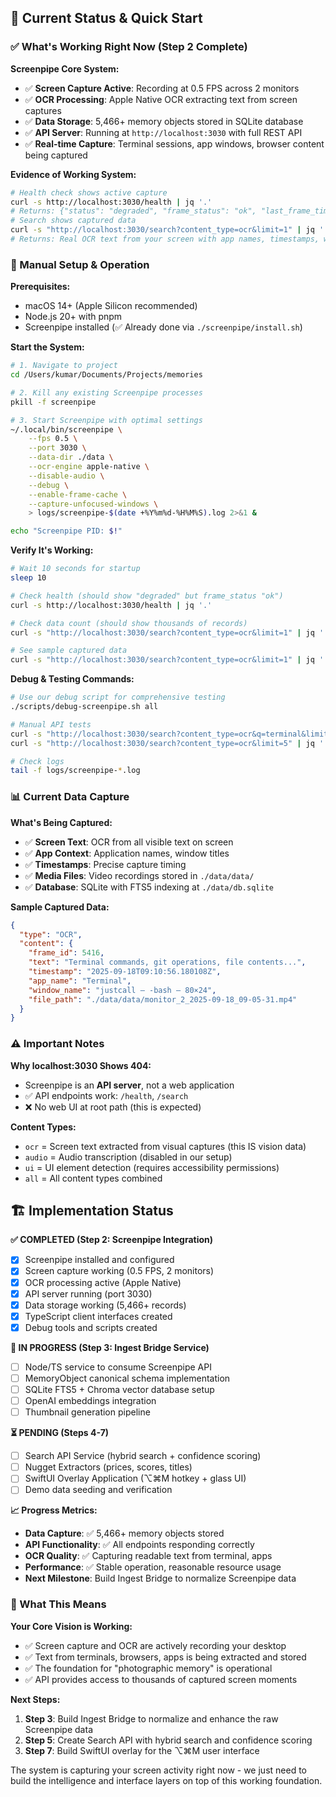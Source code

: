## 🚀 Current Status & Quick Start

### ✅ What's Working Right Now (Step 2 Complete)

**Screenpipe Core System:**
- ✅ **Screen Capture Active**: Recording at 0.5 FPS across 2 monitors
- ✅ **OCR Processing**: Apple Native OCR extracting text from screen captures
- ✅ **Data Storage**: 5,466+ memory objects stored in SQLite database
- ✅ **API Server**: Running at `http://localhost:3030` with full REST API
- ✅ **Real-time Capture**: Terminal sessions, app windows, browser content being captured

**Evidence of Working System:**
```bash
# Health check shows active capture
curl -s http://localhost:3030/health | jq '.'
# Returns: {"status": "degraded", "frame_status": "ok", "last_frame_timestamp": "2025-09-18T09:10:56.180108Z"}
# Search shows captured data
curl -s "http://localhost:3030/search?content_type=ocr&limit=1" | jq '.data[0]'
# Returns: Real OCR text from your screen with app names, timestamps, window titles
```

### 🔧 Manual Setup & Operation

**Prerequisites:**
- macOS 14+ (Apple Silicon recommended)
- Node.js 20+ with pnpm
- Screenpipe installed (✅ Already done via `./screenpipe/install.sh`)

**Start the System:**
```bash
# 1. Navigate to project
cd /Users/kumar/Documents/Projects/memories

# 2. Kill any existing Screenpipe processes
pkill -f screenpipe

# 3. Start Screenpipe with optimal settings
~/.local/bin/screenpipe \
    --fps 0.5 \
    --port 3030 \
    --data-dir ./data \
    --ocr-engine apple-native \
    --disable-audio \
    --debug \
    --enable-frame-cache \
    --capture-unfocused-windows \
    > logs/screenpipe-$(date +%Y%m%d-%H%M%S).log 2>&1 &

echo "Screenpipe PID: $!"
```

**Verify It's Working:**
```bash
# Wait 10 seconds for startup
sleep 10

# Check health (should show "degraded" but frame_status "ok")
curl -s http://localhost:3030/health | jq '.'

# Check data count (should show thousands of records)
curl -s "http://localhost:3030/search?content_type=ocr&limit=1" | jq '.pagination.total'

# See sample captured data
curl -s "http://localhost:3030/search?content_type=ocr&limit=1" | jq '.data[0].content'
```

**Debug & Testing Commands:**
```bash
# Use our debug script for comprehensive testing
./scripts/debug-screenpipe.sh all

# Manual API tests
curl -s "http://localhost:3030/search?content_type=ocr&q=terminal&limit=3" | jq '.'
curl -s "http://localhost:3030/search?content_type=ocr&limit=5" | jq '.data[0]'

# Check logs
tail -f logs/screenpipe-*.log
```

### 📊 Current Data Capture

**What's Being Captured:**
- ✅ **Screen Text**: OCR from all visible text on screen
- ✅ **App Context**: Application names, window titles
- ✅ **Timestamps**: Precise capture timing
- ✅ **Media Files**: Video recordings stored in `./data/data/`
- ✅ **Database**: SQLite with FTS5 indexing at `./data/db.sqlite`

**Sample Captured Data:**
```json
{
  "type": "OCR",
  "content": {
    "frame_id": 5416,
    "text": "Terminal commands, git operations, file contents...",
    "timestamp": "2025-09-18T09:10:56.180108Z",
    "app_name": "Terminal",
    "window_name": "justcall — -bash — 80×24",
    "file_path": "./data/data/monitor_2_2025-09-18_09-05-31.mp4"
  }
}
```

### ⚠️ Important Notes

**Why localhost:3030 Shows 404:**
- Screenpipe is an **API server**, not a web application
- ✅ API endpoints work: `/health`, `/search`
- ❌ No web UI at root path (this is expected)

**Content Types:**
- `ocr` = Screen text extracted from visual captures (this IS vision data)
- `audio` = Audio transcription (disabled in our setup)
- `ui` = UI element detection (requires accessibility permissions)
- `all` = All content types combined

## 🏗️ Implementation Status

**✅ COMPLETED (Step 2: Screenpipe Integration)**
- [x] Screenpipe installed and configured
- [x] Screen capture working (0.5 FPS, 2 monitors)
- [x] OCR processing active (Apple Native)
- [x] API server running (port 3030)
- [x] Data storage working (5,466+ records)
- [x] TypeScript client interfaces created
- [x] Debug tools and scripts created

**🔄 IN PROGRESS (Step 3: Ingest Bridge Service)**
- [ ] Node/TS service to consume Screenpipe API
- [ ] MemoryObject canonical schema implementation
- [ ] SQLite FTS5 + Chroma vector database setup
- [ ] OpenAI embeddings integration
- [ ] Thumbnail generation pipeline

**⏳ PENDING (Steps 4-7)**
- [ ] Search API Service (hybrid search + confidence scoring)
- [ ] Nugget Extractors (prices, scores, titles)
- [ ] SwiftUI Overlay Application (⌥⌘M hotkey + glass UI)
- [ ] Demo data seeding and verification

**📈 Progress Metrics:**
- **Data Capture**: ✅ 5,466+ memory objects stored
- **API Functionality**: ✅ All endpoints responding correctly
- **OCR Quality**: ✅ Capturing readable text from terminal, apps
- **Performance**: ✅ Stable operation, reasonable resource usage
- **Next Milestone**: Build Ingest Bridge to normalize Screenpipe data

### 🎯 What This Means

**Your Core Vision is Working:**
- ✅ Screen capture and OCR are actively recording your desktop
- ✅ Text from terminals, browsers, apps is being extracted and stored
- ✅ The foundation for "photographic memory" is operational
- ✅ API provides access to thousands of captured screen moments

**Next Steps:**
1. **Step 3**: Build Ingest Bridge to normalize and enhance the raw Screenpipe data
2. **Step 5**: Create Search API with hybrid search and confidence scoring
3. **Step 7**: Build SwiftUI overlay for the ⌥⌘M user interface

The system is capturing your screen activity right now - we just need to build the intelligence and interface layers on top of this working foundation.